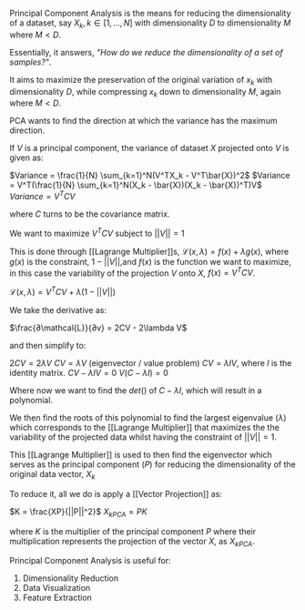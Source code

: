 Principal Component Analysis is the means for reducing the dimensionality of a dataset, say ${X_k}, k \in [1, ..., N]$ with dimensionality $D$ to dimensionality $M$ where $M < D$.

Essentially, it answers, *"How do we reduce the dimensionality of a set of samples?"*.

It aims to maximize the preservation of the original variation of $x_k$ with dimensionality $D$, while compressing $x_k$ down to dimensionality $M$, again where $M < D$.

PCA wants to find the direction at which the variance has the maximum direction.

If $V$ is a principal component, the variance of dataset $X$ projected onto $V$ is given as:

$Variance = \frac{1}{N} \sum_{k=1}^N(V^TX_k - V^T\bar{X})^2$
$Variance = V^T(\frac{1}{N} \sum_{k=1}^N(X_k - \bar{X})(X_k - \bar{X})^T)V$
$Variance = V^TCV$

where $C$ turns to be the covariance matrix.

We want to maximize $V^TCV$ subject to $||V|| = 1$

This is done through [[Lagrange Multiplier]]s, $\mathcal{L}(x, \lambda)= f(x) + \lambda g(x)$, where $g(x)$ is the constraint, $1 - ||V||$,and $f(x)$ is the function we want to maximize, in this case the variability of the projection $V$ onto $X$, $f(x) = V^TCV$.

$\mathcal{L}(x, \lambda)= V^TCV + \lambda (1 - ||V||)$

We take the derivative as:

$\frac{∂\mathcal{L}}{∂v} = 2CV - 2\lambda V$

and then simplify to:

$2CV = 2\lambda V$
$CV = \lambda V$ (eigenvector / value problem)
$CV = \lambda I V$, where $I$ is the identity matrix.
$CV - \lambda IV = 0$
$V (C - \lambda I) = 0$

Where now we want to find the $det()$ of $C - \lambda I$, which will result in a polynomial.

We then find the roots of this polynomial to find the largest eigenvalue ($\lambda$) which corresponds to the [[Lagrange Multiplier]] that maximizes the the variability of the projected data whilst having the constraint of $||V|| = 1$.

This [[Lagrange Multiplier]] is used to then find the eigenvector which serves as the principal component $(P)$ for reducing the dimensionality of the original data vector, $X_k$

To reduce it, all we do is apply a [[Vector Projection]] as:

$K = \frac{XP}{||P||^2}$ 
$X_{kPCA} = PK$ 

where $K$ is the multiplier of the principal component $P$ where their multiplication represents the projection of the vector $X$, as $X_{kPCA}$.

Principal Component Analysis is useful for:
1. Dimensionality Reduction
2. Data Visualization
3. Feature Extraction